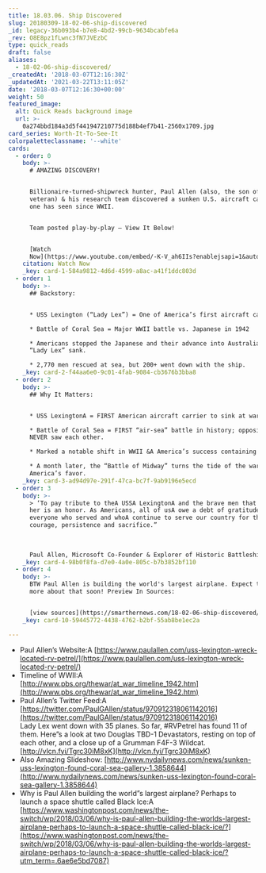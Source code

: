 ```yaml
---
title: 18.03.06. Ship Discovered
slug: 20180309-18-02-06-ship-discovered
_id: legacy-36b093b4-b7e8-4bd2-99cb-9634bcabfe6a
_rev: O8E8pz1fLwnc3fN7JVEzbC
type: quick_reads
draft: false
aliases:
  - 18-02-06-ship-discovered/
_createdAt: '2018-03-07T12:16:30Z'
_updatedAt: '2021-03-22T13:11:05Z'
date: '2018-03-07T12:16:30+00:00'
weight: 50
featured_image:
  alt: Quick Reads background image
  url: >-
    0a274bbd184a3d5f441947210775d188b4ef7b41-2560x1709.jpg
card_series: Worth-It-To-See-It
colorpaletteclassname: '--white'
cards:
  - order: 0
    body: >-
      # AMAZING DISCOVERY!


      Billionaire-turned-shipwreck hunter, Paul Allen (also, the son of a WWII
      veteran) & his research team discovered a sunken U.S. aircraft carrier no
      one has seen since WWII.


      Team posted play-by-play – View It Below!


      [Watch
      Now](https://www.youtube.com/embed/-K-V_ah6IIs?enablejsapi=1&autoplay=1&rel=0)
    citation: Watch Now
    _key: card-1-584a9812-4d6d-4599-a8ac-a41f1ddc803d
  - order: 1
    body: >-
      ## Backstory:


      * USS Lexington (“Lady Lex”) = One of America’s first aircraft carriers

      * Battle of Coral Sea = Major WWII battle vs. Japanese in 1942

      * Americans stopped the Japanese and their advance into Australia, but
      “Lady Lex” sank.

      * 2,770 men rescued at sea, but 200+ went down with the ship.
    _key: card-2-f44aa6e0-9c01-4fab-9084-cb3676b3bba8
  - order: 2
    body: >-
      ## Why It Matters:


      * USS LexingtonA = FIRST American aircraft carrier to sink at war

      * Battle of Coral Sea = FIRST “air-sea” battle in history; opposing ships
      NEVER saw each other.

      * Marked a notable shift in WWII &A America’s success containing Japanese.

      * A month later, the “Battle of Midway” turns the tide of the war in
      America’s favor.
    _key: card-3-ad94d97e-291f-47ca-bc7f-9ab9196e5ecd
  - order: 3
    body: >-
      > ‘To pay tribute to theA USSA LexingtonA and the brave men that served on
      her is an honor. As Americans, all of usA owe a debt of gratitude to
      everyone who served and whoA continue to serve our country for their
      courage, persistence and sacrifice.”  
        
        
        
      Paul Allen, Microsoft Co-Founder & Explorer of Historic Battleships
    _key: card-4-98b0f8fa-d7e0-4a0e-805c-b7b3852bf110
  - order: 4
    body: >-
      BTW Paul Allen is building the world's largest airplane. Expect to hear
      more about that soon! Preview In Sources:


      [view sources](https://smarthernews.com/18-02-06-ship-discovered/)
    _key: card-10-59445772-4438-4762-b2bf-55ab8be1ec2a

---
```

* Paul Allen’s Website:A [https://www.paulallen.com/uss-lexington-wreck-located-rv-petrel/](https://www.paulallen.com/uss-lexington-wreck-located-rv-petrel/)
* Timeline of WWII:A [http://www.pbs.org/thewar/at_war_timeline_1942.htm](http://www.pbs.org/thewar/at_war_timeline_1942.htm)
* Paul Allen’s Twitter Feed:A [https://twitter.com/PaulGAllen/status/970912318061142016](https://twitter.com/PaulGAllen/status/970912318061142016)  
Lady Lex went down with 35 planes. So far, #RVPetrel has found 11 of them. Here”s a look at two Douglas TBD-1 Devastators, resting on top of each other, and a close up of a Grumman F4F-3 Wildcat. [http://vlcn.fyi/Tgrc30iM8xK](http://vlcn.fyi/Tgrc30iM8xK)
* Also Amazing Slideshow: [http://www.nydailynews.com/news/sunken-uss-lexington-found-coral-sea-gallery-1.3858644](http://www.nydailynews.com/news/sunken-uss-lexington-found-coral-sea-gallery-1.3858644)
* Why is Paul Allen building the world”s largest airplane? Perhaps to launch a space shuttle called Black Ice:A [https://www.washingtonpost.com/news/the-switch/wp/2018/03/06/why-is-paul-allen-building-the-worlds-largest-airplane-perhaps-to-launch-a-space-shuttle-called-black-ice/?](https://www.washingtonpost.com/news/the-switch/wp/2018/03/06/why-is-paul-allen-building-the-worlds-largest-airplane-perhaps-to-launch-a-space-shuttle-called-black-ice/?utm_term=.6ae6e5bd7087)